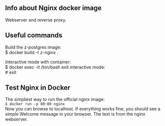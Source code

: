## Info about Nginx docker image
Webserver and reverse proxy.

## Useful commands
Build the z-postgres image:  
    $ docker build -t z-nginx .  

Interactive mode with container:  
    $ docker exec -it <container id> /bin/bash
exit interactive mode:  
    # exit

## Test Nginx in Docker
The simpliest way to run the official nginx image:  
    `$ docker run -p 80:80 nginx`  
Now you can browse to localhost. If everything works fine, you should see a simple Welcome message in your browser. The text is from the nginx webserver.  


